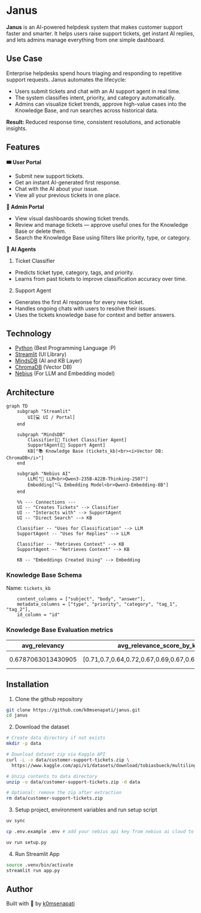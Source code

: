 # Janus

**Janus** is an AI-powered helpdesk system that makes customer support faster and smarter. It helps users raise support tickets, get instant AI replies, and lets admins manage everything from one simple dashboard.

## Use Case

Enterprise helpdesks spend hours triaging and responding to repetitive support requests.
Janus automates the lifecycle:

- Users submit tickets and chat with an AI support agent in real time.
- The system classifies intent, priority, and category automatically.
- Admins can visualize ticket trends, approve high-value cases into the Knowledge Base, and run searches across historical data.

**Result:** Reduced response time, consistent resolutions, and actionable insights.

## Features

**🎟️ User Portal**

- Submit new support tickets.
- Get an instant AI-generated first response.
- Chat with the AI about your issue.
- View all your previous tickets in one place.

**🧠 Admin Portal**

- View visual dashboards showing ticket trends.
- Review and manage tickets — approve useful ones for the Knowledge Base or delete them.
- Search the Knowledge Base using filters like priority, type, or category.

**🤖 AI Agents**

1. Ticket Classifier

- Predicts ticket type, category, tags, and priority.
- Learns from past tickets to improve classification accuracy over time.

2. Support Agent

- Generates the first AI response for every new ticket.
- Handles ongoing chats with users to resolve their issues.
- Uses the tickets knowledge base for context and better answers.

## Technology

- [Python](https://www.python.org/) (Best Programming Language :P)
- [Streamlit](https://streamlit.io/) (UI Library)
- [MindsDB](https://mindsdb.com/) (AI and KB Layer)
- [ChromaDB](https://www.trychroma.com/) (Vector DB)
- [Nebius](https://nebius.com/) (For LLM and Embedding model)

## Architecture

```mermaid
graph TD
    subgraph "Streamlit"
        UI[💻 UI / Portal]
    end

    subgraph "MindsDB"
        Classifier[🤖 Ticket Classifier Agent]
        SupportAgent[🤖 Support Agent]
        KB["📚 Knowledge Base (tickets_kb)<br><i>Vector DB: ChromaDB</i>"]
    end

    subgraph "Nebius AI"
        LLM["🧠 LLM<br>Qwen3-235B-A22B-Thinking-2507"]
        Embedding["🔍 Embedding Model<br>Qwen3-Embedding-8B"]
    end

    %% --- Connections ---
    UI -- "Creates Tickets" --> Classifier
    UI -- "Interacts with" --> SupportAgent
    UI -- "Direct Search" --> KB
    
    Classifier -- "Uses for Classification" --> LLM
    SupportAgent -- "Uses for Replies" --> LLM

    Classifier -- "Retrieves Context" --> KB
    SupportAgent -- "Retrieves Context" --> KB
    
    KB -- "Embeddings Created Using" --> Embedding      
```

### Knowledge Base Schema

Name: `tickets_kb` 

```
    content_columns = ["subject", "body", "answer"],
    metadata_columns = ["type", "priority", "category", "tag_1", "tag_2"],
    id_column = "id"
```

### Knowledge Base Evaluation metrics

| avg_relevancy | avg_relevance_score_by_k | avg_first_relevant_position | mean_mrr | hit_at_k | bin_precision_at_k | avg_entropy | avg_ndcg | avg_query_time | id  | name | created_at |
| ------------- | ------------------------ | --------------------------- | -------- | -------- | ------------------ | ----------- | -------- | -------------- | --- | ---- | ---------- |
| 0.6787063013430905 | [0.71,0.7,0.64,0.72,0.67,0.69,0.67,0.68,0.63,0.68] | 0.24489795918367346 | 0.8733333333333333 | [0.78,0.94,0.98,0.98,0.98,0.98,0.98,0.98,0.98,0.98] | [0.78,0.76,0.73,0.74,0.72,0.72,0.73,0.72,0.71,0.71] | 2.251819234946442 | 0.9207420352312292 | 1.2846330642700194 | 1761655277 | tickets_kb | 2025-10-28 12:41:17.967865 |


## Installation

1. Clone the github repository

```bash
git clone https://github.com/k0msenapati/janus.git
cd janus
```

2. Download the dataset

```bash
# Create data directory if not exists
mkdir -p data

# Download dataset zip via Kaggle API
curl -L -o data/customer-support-tickets.zip \
  https://www.kaggle.com/api/v1/datasets/download/tobiasbueck/multilingual-customer-support-tickets

# Unzip contents to data directory
unzip -o data/customer-support-tickets.zip -d data

# Optional: remove the zip after extraction
rm data/customer-support-tickets.zip
```

3. Setup project, environment variables and run setup script

```bash
uv sync

cp .env.example .env # add your nebius api key from nebius ai cloud to NEBIUS_API_KEY var

uv run setup.py
```

4. Run Streamlit App

```bash
source .venv/bin/activate
streamlit run app.py
```

## Author

Built with 💖 by [k0msenapati](https://github.com/k0msenapati)
